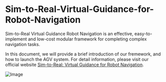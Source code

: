 # Sim-to-Real-Virtual-Guidance-for-Robot-Navigation
Sim-to-Real Virtual Guidance Robot Navigation is an effective, easy-to-implement and low-cost modular framework for completing complex navigation tasks.

In this document, we will provide a brief introduction of our fremework, and how to launch the AGV system. For detail information, please visit our official website [Sim-to-Real: Virtual Guidance for Robot Navigation](https://www.hackster.io/do-you-wanna-build-a-snowman/sim-to-real-virtual-guidance-for-robot-navigation-71e54a).

![Image](https://imgur.com/k3P82WI.gif)

